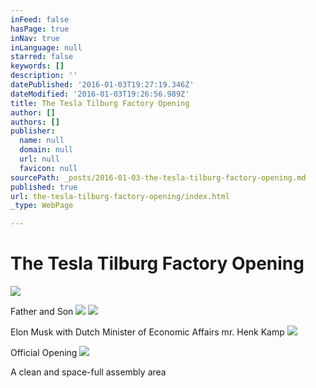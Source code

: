 ```yaml
---
inFeed: false
hasPage: true
inNav: true
inLanguage: null
starred: false
keywords: []
description: ''
datePublished: '2016-01-03T19:27:19.346Z'
dateModified: '2016-01-03T19:26:56.989Z'
title: The Tesla Tilburg Factory Opening
author: []
authors: []
publisher:
  name: null
  domain: null
  url: null
  favicon: null
sourcePath: _posts/2016-01-03-the-tesla-tilburg-factory-opening.md
published: true
url: the-tesla-tilburg-factory-opening/index.html
_type: WebPage

---
```

# The Tesla Tilburg Factory Opening
![](https://the-grid-user-content.s3-us-west-2.amazonaws.com/dd3623a9-268d-4fdf-b656-5c8b2d16c489.JPG)

Father and Son
![](https://the-grid-user-content.s3-us-west-2.amazonaws.com/e90449c7-4436-4145-a209-c0f1d331c0b9.JPG)
![](https://the-grid-user-content.s3-us-west-2.amazonaws.com/cd382fec-26c1-40ae-9b16-814ebd9681f5.jpg)

Elon Musk with Dutch Minister of Economic Affairs mr. Henk Kamp
![](https://the-grid-user-content.s3-us-west-2.amazonaws.com/82e07c77-b89a-4deb-9e9c-b0978e185f5d.JPG)

Official Opening
![](https://the-grid-user-content.s3-us-west-2.amazonaws.com/638d0128-54db-4268-9df9-70ae2a8d4892.JPG)

A clean and space-full assembly area